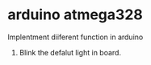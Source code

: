 # arduino atmega328

Implentment diiferent function in arduino

1. Blink the defalut light in board.
